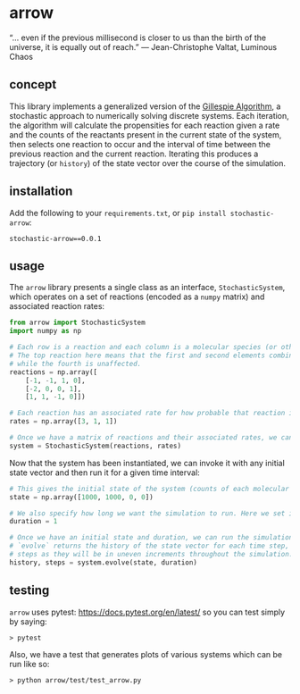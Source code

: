 # arrow

“... even if the previous millisecond is closer to us than the birth of the universe, it is equally out of reach.” 
― Jean-Christophe Valtat, Luminous Chaos

## concept

This library implements a generalized version of the [Gillespie Algorithm](https://en.wikipedia.org/wiki/Gillespie_algorithm), a stochastic approach to numerically solving discrete systems. Each iteration, the algorithm will calculate the propensities for each reaction given a rate and the counts of the reactants present in the current state of the system, then selects one reaction to occur and the interval of time between the previous reaction and the current reaction. Iterating this produces a trajectory (or `history`) of the state vector over the course of the simulation.

## installation

Add the following to your `requirements.txt`, or `pip install stochastic-arrow`:

    stochastic-arrow==0.0.1

## usage

The `arrow` library presents a single class as an interface, `StochasticSystem`, which operates on a set of reactions (encoded as a `numpy` matrix) and associated reaction rates:

```python
from arrow import StochasticSystem
import numpy as np

# Each row is a reaction and each column is a molecular species (or other entity).
# The top reaction here means that the first and second elements combine to create the third,
# while the fourth is unaffected.
reactions = np.array([
    [-1, -1, 1, 0],
    [-2, 0, 0, 1],
    [1, 1, -1, 0]])

# Each reaction has an associated rate for how probable that reaction is.
rates = np.array([3, 1, 1])

# Once we have a matrix of reactions and their associated rates, we can construct the system.
system = StochasticSystem(reactions, rates)
```

Now that the system has been instantiated, we can invoke it with any initial state vector and then run it for a given time interval:

```python
# This gives the initial state of the system (counts of each molecular species, for instance)
state = np.array([1000, 1000, 0, 0])

# We also specify how long we want the simulation to run. Here we set it to one second
duration = 1

# Once we have an initial state and duration, we can run the simulation for the given duration.
# `evolve` returns the history of the state vector for each time step, and the history of time
# steps as they will be in uneven increments throughout the simulation.
history, steps = system.evolve(state, duration)
```

## testing

`arrow` uses pytest: https://docs.pytest.org/en/latest/ so you can test simply by saying:

    > pytest

Also, we have a test that generates plots of various systems which can be run like so:

    > python arrow/test/test_arrow.py